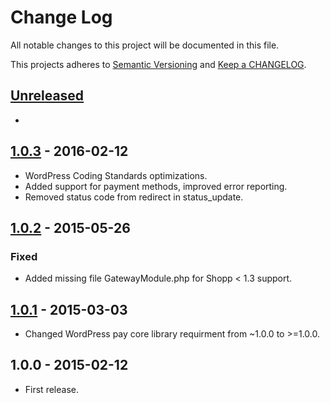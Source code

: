 # Change Log

All notable changes to this project will be documented in this file.

This projects adheres to [Semantic Versioning](http://semver.org/) and [Keep a CHANGELOG](http://keepachangelog.com/).

## [Unreleased][unreleased]
- 

## [1.0.3] - 2016-02-12
- WordPress Coding Standards optimizations.
- Added support for payment methods, improved error reporting.
- Removed status code from redirect in status_update.

## [1.0.2] - 2015-05-26
### Fixed
- Added missing file GatewayModule.php for Shopp < 1.3 support.

## [1.0.1] - 2015-03-03
- Changed WordPress pay core library requirment from ~1.0.0 to >=1.0.0.

## 1.0.0 - 2015-02-12
- First release.

[unreleased]: https://github.com/wp-pay-extensions/shopp/compare/1.0.3...HEAD
[1.0.3]: https://github.com/wp-pay-extensions/shopp/compare/1.0.2...1.0.3
[1.0.2]: https://github.com/wp-pay-extensions/shopp/compare/1.0.1...1.0.2
[1.0.1]: https://github.com/wp-pay-extensions/shopp/compare/1.0.0...1.0.1
